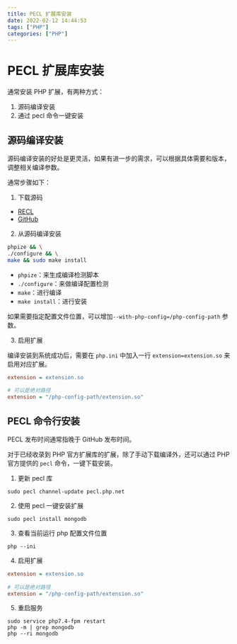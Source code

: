 ```yaml
---
title: PECL 扩展库安装
date: 2022-02-12 14:44:53
tags: ["PHP"]
categories: ["PHP"]
---
```


# PECL 扩展库安装

通常安装 PHP 扩展，有两种方式：
1. 源码编译安装
2. 通过  pecl 命令一键安装

<!-- more -->

## 源码编译安装

源码编译安装的好处是更灵活，如果有进一步的需求，可以根据具体需要和版本，调整相关编译参数。

通常步骤如下：

1. 下载源码

* [RECL](https://pecl.php.net)
* [GitHub](https://github.com/)

2. 从源码编译安装

```bash
phpize && \
./configure && \
make && sudo make install
```

* `phpize`：来生成编译检测脚本
* `./configure`：来做编译配置检测
* `make`：进行编译
* `make install`：进行安装

如果需要指定配置文件位置，可以增加`--with-php-config=/php-config-path` 参数。

3. 启用扩展

编译安装到系统成功后，需要在 `php.ini` 中加入一行 `extension=extension.so` 来启用对应扩展。

```ini
extension = extension.so
  
# 可以是绝对路径
extension = "/php-config-path/extension.so"
```

## PECL 命令行安装

PECL 发布时间通常指晚于 GitHub 发布时间。

对于已经收录到 PHP 官方扩展库的扩展，除了手动下载编译外，还可以通过 PHP 官方提供的 `pecl` 命令，一键下载安装。

1. 更新 pecl 库

```shell
sudo pecl channel-update pecl.php.net
```

2. 使用 pecl 一键安装扩展

```shell
sudo pecl install mongodb
```

3. 查看当前运行 php 配置文件位置

```shell
php --ini
```

4. 启用扩展

```ini
extension = extension.so
  
# 可以是绝对路径
extension = "/php-config-path/extension.so"
```

5. 重启服务

```bassh
sudo service php7.4-fpm restart
php -m | grep mongodb
php --ri mongodb
```